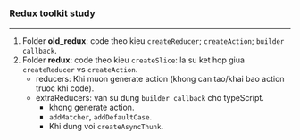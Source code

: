 ### Redux toolkit study
---

1. Folder **old_redux**: code theo kieu ```createReducer```; ```createAction```; ```builder callback```.
2. Folder **redux**: code theo kieu ```createSlice```: la su ket hop giua ```createReducer``` vs ```createAction```.
    * reducers: Khi muon generate action (khong can tao/khai bao action truoc khi code).
    * extraReducers: van su dung ```builder callback``` cho typeScript.
        * khong generate action.
        * ```addMatcher```, ```addDefaultCase```.
        * Khi dung voi ```createAsyncThunk```.